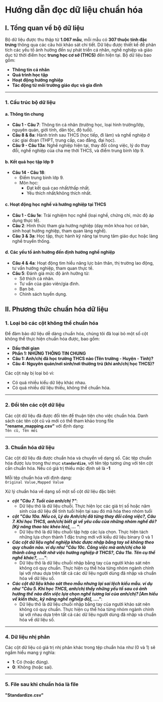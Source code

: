 # Hướng dẫn đọc dữ liệu chuẩn hóa

## I. Tổng quan về bộ dữ liệu
Bộ dữ liệu được thu thập từ **1.067 mẫu**, mỗi mẫu có **307 thuộc tính đặc trưng** thông qua các câu hỏi khảo sát chi tiết. Dữ liệu được thiết kế để phân tích các yếu tố ảnh hưởng đến sự phát triển cá nhân, nghề nghiệp và giáo dục từ thời điểm học **trung học cơ sở (THCS)** đến hiện tại. Bộ dữ liệu bao gồm:

- **Thông tin cá nhân**
- **Quá trình học tập**
- **Hoạt động hướng nghiệp**
- **Tác động từ môi trường giáo dục và gia đình**

---

### 1. Cấu trúc bộ dữ liệu
#### **a. Thông tin chung**
- **Câu 1 - Câu 7**: Thông tin cá nhân (trường học, loại hình trường/lớp, nguyên quán, giới tính, dân tộc, độ tuổi).
- **Câu 8 & 8a**: Hành trình sau THCS (học tiếp, đi làm) và nghề nghiệp ở các giai đoạn (THPT, trung cấp, cao đẳng, đại học).
- **Câu 9 - Câu 13a**: Nghề nghiệp hiện tại, thay đổi công việc, lý do thay đổi, nghề nghiệp của cha mẹ thời THCS, và điểm trung bình lớp 9.

#### **b. Kết quả học tập lớp 9**
- **Câu 14 - Câu 18**: 
  - Điểm trung bình lớp 9.
  - Môn học: 
    - Đạt kết quả cao nhất/thấp nhất.
    - Yêu thích nhất/không thích nhất.

#### **c. Hoạt động học nghề và hướng nghiệp tại THCS**
- **Câu 1 - Câu 1e**: Trải nghiệm học nghề (loại nghề, chứng chỉ, mức độ áp dụng thực tế).
- **Câu 2**: Hình thức tham gia hướng nghiệp (dạy môn khoa học cơ bản, sinh hoạt hướng nghiệp, tham quan làng nghề).
- **Câu 3 & 3a**: Học tập, thực hành kỹ năng tại trung tâm giáo dục hoặc làng nghề truyền thống.

#### **d. Các yếu tố ảnh hưởng đến định hướng nghề nghiệp**
- **Câu 4 & 4a**: Hoạt động tìm hiểu năng lực bản thân, thị trường lao động, tư vấn hướng nghiệp, tham quan thực tế.
- **Câu 5**: Đánh giá mức độ ảnh hưởng từ:
  - Sở thích cá nhân.
  - Tư vấn của giáo viên/gia đình.
  - Bạn bè.
  - Chính sách tuyển dụng.

## II. Phương thức chuẩn hóa dữ liệu
### 1. Loại bỏ các cột không thể chuẩn hóa
Để đảm bảo dữ liệu dễ dàng chuẩn hóa, chúng tôi đã loại bỏ một số cột không thể thực hiện chuẩn hóa được, bao gồm:
- **Dấu thời gian**
- **Phần 1: NHỮNG THÔNG TIN CHUNG**
- **Câu 1: Anh/chị đã học trường THCS nào (Tên trường - Huyện - Tỉnh)?**
- **Câu 4: Nguyên quán/nơi sinh/nơi thường trú (khi anh/chị học THCS)?**

Các cột này bị loại bỏ vì:
- Có quá nhiều kiểu dữ liệu khác nhau.
- Có quá nhiều dữ liệu thiếu, không thể chuẩn hóa.

---

### 2. Đổi tên các cột dữ liệu
Các cột dữ liệu đã được đổi tên để thuận tiện cho việc chuẩn hóa. Danh sách các tên cột cũ và mới có thể tham khảo trong file **"rename_mapping.csv"** với định dạng:  
`Tên cũ, Tên mới`

---

### 3. Chuẩn hóa dữ liệu
Các cột dữ liệu đã được chuẩn hóa và chuyển về dạng số. Các tệp chuẩn hóa được lưu trong thư mục **`standardize`**, với tên tệp tương ứng với tên cột cần chuẩn hóa. Nếu có giá trị thiếu mặc định sẽ là **-1**

Mỗi tệp chuẩn hóa với định dạng:  
`Original Value,Mapped Value`



Xử lý chuẩn hóa về dạng số một số cột dữ liệu đặc biệt:
 - ***cột "Câu 7.   Tuổi của anh/chị ?"***:
    - Dữ liệu thô là dữ liệu chuỗi. Thực hiện lọc các giá trị số hoặc năm sinh của dữ liệu để tính tuổi hiện tại sau đó mã hóa theo nhóm tuổi
 - ***cột "Câu 10a.     Nếu có, Lý do Anh/chị đã từng thay đổi công việc?, Câu 7. Khi học THCS, anh/chị biết gì về yêu cầu của những nhóm nghề đó?
 [Kỹ năng thao tác khéo léo], ...  "***:
    - Dữ liệu thô là dữ liệu chuỗi tập hợp các lựa chọn. Thực hiện tách những lựa chọn thành 1 đặc trưng mới với kiểu dữ liệu binary 0 và 1
 - ***Các cột dữ liệu nghề nghiệp khác được nhập bằng tay sẽ không theo quy chuẩn nào. ví dụ như "Câu 10c.      Công việc mà anh/chị cho là thành công nhất nhờ việc hướng nghiệp ở THCS?, Câu 11a. Tên cụ thể nghề khác?, ...."***:
    - Dữ liệu thô là dữ liệu chuỗi nhập bằng tay của người khảo sát nên không có quy chuẩn. Thực hiện cụ thể hóa từng nhóm ngành chính lại với nhau dựa trên tất cả các dữ liệu người dùng đã nhập và chuẩn hóa về dữ liệu số.
 - ***Các cột dữ liệu khảo sát theo mẫu nhưng lại sai lệch kiểu mẫu. ví dụ như "Câu 5. Khi học THCS, anh/chị thấy những yếu tố sau có ảnh hưởng thế nào đến việc lựa chọn nghề tương lai của anh/chị? [Am hiểu về kiến thức, kỹ năng nghề nghiệp đó], ...."***:
    - Dữ liệu thô là dữ liệu chuỗi nhập bằng tay của người khảo sát nên không có quy chuẩn. Thực hiện cụ thể hóa từng nhóm ngành chính lại với nhau dựa trên tất cả các dữ liệu người dùng đã nhập và chuẩn hóa về dữ liệu số.
 

---

### 4. Dữ liệu nhị phân
Các cột dữ liệu có giá trị nhị phân khác trong tệp chuẩn hóa như (0 và 1) sẽ ngầm hiểu mang ý nghĩa:
- **1**: Có (hoặc đúng).
- **0**: Không (hoặc sai).


---

### 5. File sau khi chuẩn hóa là file 
**"Standardize.csv"**

